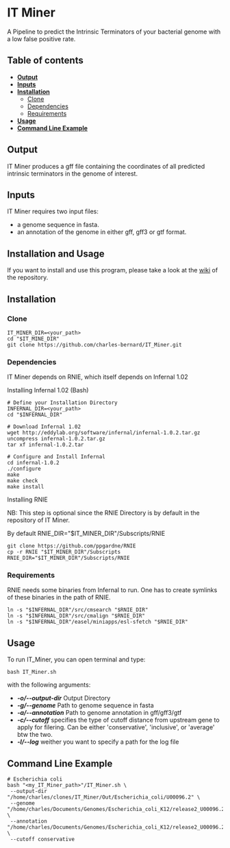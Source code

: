 # IT Miner

A Pipeline to predict the Intrinsic Terminators of your bacterial genome with a low false positive rate.

## Table of contents
- [**Output**](#output)
- [**Inputs**](#input)
- [**Installation**](#installation)
	- [Clone](#clone)
	- [Dependencies](#dependencies)
	- [Requirements](#requirements)
- [**Usage**](#usage)
- [**Command Line Example**](#command-line-example)


## Output
IT Miner produces a gff file containing the coordinates of all predicted intrinsic terminators in the genome of interest.

## Inputs
IT Miner requires two input files:
 - a genome sequence in fasta.
 - an annotation of the genome in either gff, gff3 or gtf format.

## Installation and Usage
If you want to install and use this program, please take a look at the [wiki](https://github.com/charles-bernard/IT_Miner/wiki) of the repository.

## Installation

### Clone
    IT_MINER_DIR=<your_path>
    cd "$IT_MINE_DIR"
    git clone https://github.com/charles-bernard/IT_Miner.git

### Dependencies
IT Miner depends on RNIE, which itself depends on Infernal 1.02

Installing Infernal 1.02 (Bash)

    # Define your Installation Directory
    INFERNAL_DIR=<your_path>
    cd "$INFERNAL_DIR"

    # Download Infernal 1.02
    wget http://eddylab.org/software/infernal/infernal-1.0.2.tar.gz
    uncompress infernal-1.0.2.tar.gz
    tar xf infernal-1.0.2.tar

    # Configure and Install Infernal
    cd infernal-1.0.2
    ./configure
    make
    make check
    make install

Installing RNIE

NB: This step is optional since the RNIE Directory is by default
in the repository of IT Miner.

By default RNIE_DIR="$IT_MINER_DIR"/Subscripts/RNIE

    git clone https://github.com/ppgardne/RNIE
    cp -r RNIE "$IT_MINER_DIR"/Subscripts 
    RNIE_DIR="$IT_MINER_DIR"/Subscripts/RNIE

### Requirements
RNIE needs some binaries from Infernal to run. One has
to create symlinks of these binaries in the path of RNIE.

    ln -s "$INFERNAL_DIR"/src/cmsearch "$RNIE_DIR"
    ln -s "$INFERNAL_DIR"/src/cmalign "$RNIE_DIR"
    ln -s "$INFERNAL_DIR"/easel/miniapps/esl-sfetch "$RNIE_DIR"

## Usage

To run IT_Miner, you can open terminal and type:

    bash IT_Miner.sh

with the following arguments:
* _**-o/--output-dir**_ Output Directory
* _**-g/--genome**_ Path to genome sequence in fasta
* _**-a/--annotation**_ Path to genome annotation in gff/gff3/gtf
* _**-c/--cutoff**_ specifies the type of cutoff distance from upstream gene
to apply for filering. Can be either 'conservative', 'inclusive', or 'average' btw the two.
* _**-l/--log**_ weither you want to specify a path for the log file

## Command Line Example
    # Escherichia coli 
    bash "<my_IT_Miner_path>"/IT_Miner.sh \
     --output-dir "/home/charles/clones/IT_Miner/Out/Escherichia_coli/U00096.2" \
     --genome "/home/charles/Documents/Genomes/Escherichia_coli_K12/release2_U00096.2.fasta" \
     --annotation "/home/charles/Documents/Genomes/Escherichia_coli_K12/release2_U00096.2.gff3" \
     --cutoff conservative
